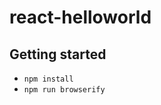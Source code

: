 react-helloworld
================

Getting started
---------------

* `npm install`
* `npm run browserify`
